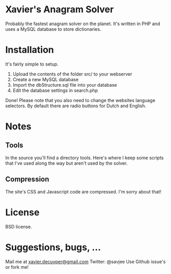 # Xavier's Anagram Solver
Probably the fastest anagram solver on the planet. It's written in PHP and uses a MySQL database to store dictionaries.

# Installation
It's fairly simple to setup.

1. Upload the contents of the folder src/ to your webserver
2. Create a new MySQL database
3. Import the dbStructure.sql file into your database
4. Edit the database settings in search.php

Done! Please note that you also need to change the websites language selectors. By default there are radio buttons for Dutch and English.

# Notes
## Tools
In the source you'll find a directory tools. Here's where I keep some scripts that I've used along the way but aren't used by the solver.

## Compression
The site's CSS and Javascript code are compressed. I'm sorry about that!

# License
BSD license.

# Suggestions, bugs, …
Mail me at xavier.decuyper@gmail.com
Twitter: @savjee
Use Github issue's or fork me!